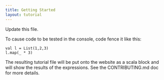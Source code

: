 ```yaml
---
title: Getting Started
layout: tutorial
---
```


Update this file.

To cause code to be tested in the console, code fence it like this:

```tut
val l = List(1,2,3)
l.map(_ * 3)
```

The resulting tutorial file will be put onto the website as a scala block and will show the results of the expressions.  See the CONTRIBUTING.md doc for more details.
